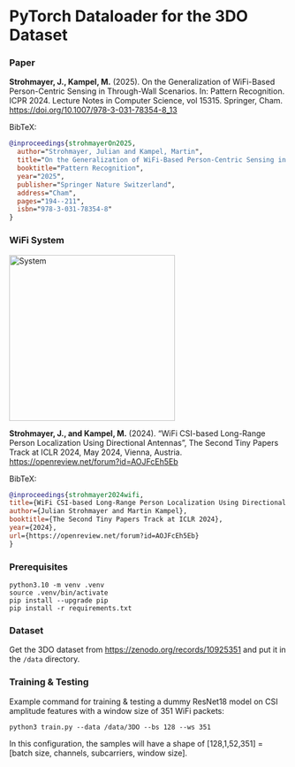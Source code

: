 # PyTorch Dataloader for the 3DO Dataset

### Paper
**Strohmayer, J., Kampel, M.** (2025). On the Generalization of WiFi-Based Person-Centric Sensing in Through-Wall Scenarios. In: Pattern Recognition. ICPR 2024. Lecture Notes in Computer Science, vol 15315. Springer, Cham. https://doi.org/10.1007/978-3-031-78354-8_13

BibTeX:
```BibTeX
@inproceedings{strohmayerOn2025,
  author="Strohmayer, Julian and Kampel, Martin",
  title="On the Generalization of WiFi-Based Person-Centric Sensing in Through-Wall Scenarios",
  booktitle="Pattern Recognition",
  year="2025",
  publisher="Springer Nature Switzerland",
  address="Cham",
  pages="194--211",
  isbn="978-3-031-78354-8"
}
```
### WiFi System
<img src="https://github.com/user-attachments/assets/79caebc8-6d96-4726-a88f-dfee70093980" alt="System" width="300"/>

**Strohmayer, J., and Kampel, M.** (2024). “WiFi CSI-based Long-Range Person Localization Using Directional Antennas”, The Second Tiny Papers Track at ICLR 2024, May 2024, Vienna, Austria. https://openreview.net/forum?id=AOJFcEh5Eb

BibTeX:
```BibTeX
@inproceedings{strohmayer2024wifi,
title={WiFi CSI-based Long-Range Person Localization Using Directional Antennas},
author={Julian Strohmayer and Martin Kampel},
booktitle={The Second Tiny Papers Track at ICLR 2024},
year={2024},
url={https://openreview.net/forum?id=AOJFcEh5Eb}
}
```


### Prerequisites
```
python3.10 -m venv .venv
source .venv/bin/activate
pip install --upgrade pip
pip install -r requirements.txt
```

### Dataset
Get the 3DO dataset from https://zenodo.org/records/10925351 and put it in the `/data` directory.

### Training & Testing 
Example command for training & testing a dummy ResNet18 model on CSI amplitude features with a window size of 351 WiFi packets:

```
python3 train.py --data /data/3DO --bs 128 --ws 351 
```
In this configuration, the samples will have a shape of [128,1,52,351] = [batch size, channels, subcarriers, window size].

